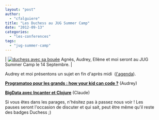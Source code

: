 ```yaml
---
layout: "post"
author: 
  - "cfalguiere"
title: "Les Duchess au JUG Summer Camp"
date: "2012-09-13"
categories: 
  - "les-conferences"
tags: 
  - "jug-summer-camp"
---
```


| [![duchess avec sa bouée](/assets/2012/09/2012-09-13-audrey-et-claude-au-jug-summer-camp/duchessjsc.jpg "duchessjsc")](http://www.duchess-france.org/wp-content/uploads/2012/09/duchessjsc.jpg) Agnès, Audrey, Ellène et moi seront au JUG Summer Camp le 14 Septembre. |

Audrey et moi présentons un sujet en fin d'après midi  ([l'agenda](https://sites.google.com/site/jugsummercamp/planning)).

**[Programatoo pour les grands : how your kid can code ?](https://sites.google.com/site/jugsummercamp/presentations#Programatoo)** (Audrey)

**[BigData avec Incanter et Clojure](https://sites.google.com/site/jugsummercamp/presentations#BigData)** (Claude)

Si vous êtes dans les parages, n'hésitez pas à passez nous voir ! Les pauses seront l'occasion de discuter et qui sait, peut être même qu'il reste des badges Duchess ;)
